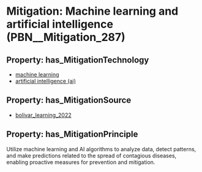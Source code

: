 # Mitigation: __Machine learning and artificial intelligence__ (PBN__Mitigation_287)

## Property: has_MitigationTechnology

* [machine learning](../Technology/PBN__Technology_3004)
* [artificial intelligence (ai)](../Technology/PBN__Technology_1714)

## Property: has_MitigationSource

* [bolivar_learning_2022](../Article/PBN__Article_177)

## Property: has_MitigationPrinciple

Utilize machine learning and AI algorithms to analyze data, detect patterns, and make predictions related to the spread of contagious diseases, enabling proactive measures for prevention and mitigation.

